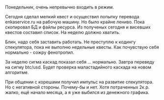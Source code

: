 Понедельник, очень непревычно входить в режим.

Сегодня сделал мелкий квест и осуществил попытку перевода enkaservice.ru на рабочую машину. Но было крайне лениво. Пока скопировал БД и файлы ресурса.
Из полученых сегодня и висевших квестов составил список. На неделю должно хватить.

Блин, надо себя заставить работать. Не преступлю к кодингу спекулятора, пока не выполню недельные квесты. Как почувствую себя нормально - сожру фенотропил.

За неделю сигма каскад показал себя ... нормально. Завтра переведу на сигму btc/usd. Будет проверка маластадийного каскада на новом алгоритме.

При общении с корешами получил импульс на развитие спекулятора. Но с негативной стороны. Почему-бы и нет. Хотя потраченных 2к.р. жалко, ещё начало месяца, а я уже выбился из денежного графика.